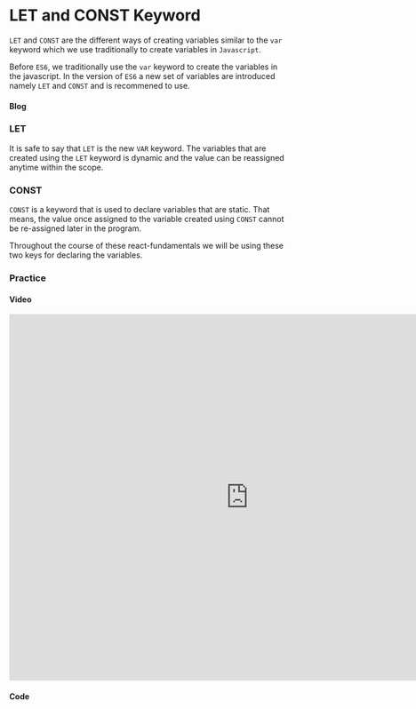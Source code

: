 # LET and CONST Keyword

`LET` and `CONST` are the different ways of creating variables similar to the `var` keyword which we use traditionally to create variables in `Javascript`.

Before `ES6`, we traditionally use the `var` keyword to create the variables in the javascript.
In the version of `ES6` a new set of variables are introduced namely `LET` and `CONST` and is recommened to use.

<!-- tabs:start -->

#### **Blog**

### LET

It is safe to say that `LET` is the new `VAR` keyword. The variables that are created using the `LET` keyword is dynamic and the value can be reassigned
anytime within the scope.

### CONST

`CONST` is a keyword that is used to declare variables that are static. That means, the value once assigned to the variable created using `CONST` cannot
be re-assigned later in the program.

Throughout the course of these react-fundamentals we will be using these two keys for declaring the variables.

### Practice

#### **Video**

<iframe width="860" height="660" src="https://www.youtube.com/embed/9WIJQDvt4Us" title="YouTube video player" frameborder="0" allow="accelerometer; autoplay; clipboard-write; encrypted-media; gyroscope; picture-in-picture" allowfullscreen></iframe>

#### **Code**

<!-- tabs:end -->
